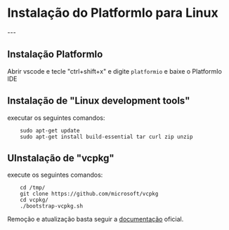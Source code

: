 <h1> Instalação do PlatformIo para Linux </h1>
---

## Instalação PlatformIo 
Abrir vscode e tecle "ctrl+shift+x" e digite `platformio` e baixe o PlatformIo IDE

## Instalação de "Linux development tools"
executar os seguintes comandos:

        sudo apt-get update
        sudo apt-get install build-essential tar curl zip unzip
## UInstalação de "vcpkg"
execute os seguintes comandos:

        cd /tmp/
        git clone https://github.com/microsoft/vcpkg
        cd vcpkg/
        ./bootstrap-vcpkg.sh


Remoção e atualização basta seguir a [documentação](https://docs.microsoft.com/en-us/cpp/build/install-vcpkg?view=msvc-160&tabs=linux) oficial.